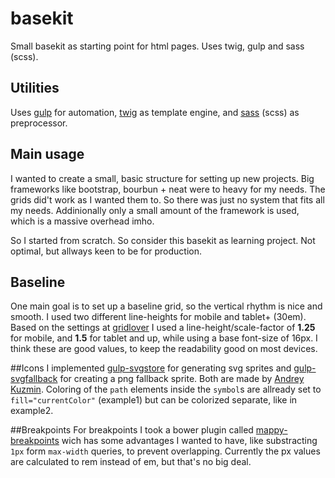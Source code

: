 # basekit
Small basekit as starting point for html pages. Uses twig, gulp and sass (scss).

## Utilities
Uses [gulp](http://gulpjs.com/) for automation, [twig](http://twig.sensiolabs.org/) as template engine,
and [sass](http://sass-lang.com/) (scss) as preprocessor.

## Main usage
I wanted to create a small, basic structure for setting up new projects. Big frameworks like bootstrap, bourbun + neat
were to heavy for my needs. The grids did't work as I wanted them to. So there was just no system that fits all my needs.
Addinionally only a small amount of the framework is used, which is a massive overhead imho.

So I started from scratch. So consider this basekit as learning project. Not optimal, but allways keen to be for production.

## Baseline
One main goal is to set up a baseline grid, so the vertical rhythm is nice and smooth. I used two different line-heights
for mobile and tablet+ (30em). Based on the settings at [gridlover](http://www.gridlover.net/app/) I used a
line-height/scale-factor of **1.25** for mobile, and **1.5** for tablet and up, while using a base font-size of 16px.
I think these are good values, to keep the readability good on most devices.

##Icons
I implemented [gulp-svgstore](https://github.com/w0rm/gulp-svgstore) for generating svg sprites and [gulp-svgfallback](https://github.com/w0rm/gulp-svgfallback) for creating a png fallback sprite. Both are made by [Andrey Kuzmin](https://twitter.com/unsoundscapes). Coloring of the ```path``` elements inside the ```symbol```s are allready set to ```fill="currentColor"``` (example1) but can be colorized separate, like in example2.

##Breakpoints
For breakpoints I took a bower plugin called [mappy-breakpoints](https://github.com/zellwk/mappy-breakpoints) wich has some advantages I wanted to have, like substracting ```1px``` form ```max-width``` queries, to prevent overlapping. Currently the px values are calculated to rem instead of em, but that's no big deal.